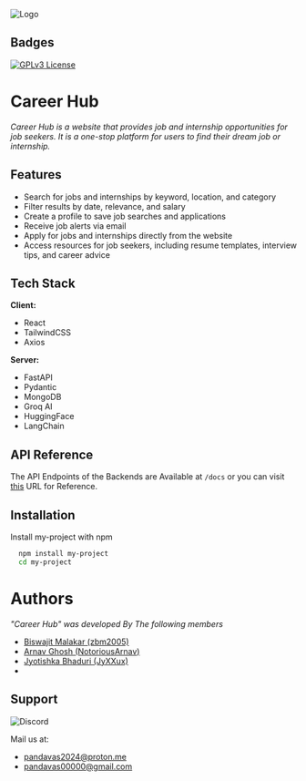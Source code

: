 

![Logo](https://i.ibb.co/yy3M32C/1-cropped-removebg-preview-1.png)


## Badges

[![GPLv3 License](https://img.shields.io/badge/License-GPL%20v3-yellow.svg)](https://opensource.org/licenses/)





# Career Hub

*Career Hub is a website that provides job and internship opportunities for job seekers. It is a one-stop platform for users to find their dream job or internship.* 


## Features

- Search for jobs and internships by keyword, location, and category
- Filter results by date, relevance, and salary
- Create a profile to save job searches and applications
- Receive job alerts via email
- Apply for jobs and internships directly from the website
- Access resources for job seekers, including resume templates, interview tips, and career advice


## Tech Stack

**Client:**
 - React
 - TailwindCSS
 - Axios

**Server:** 
- FastAPI
- Pydantic
- MongoDB
- Groq AI
- HuggingFace
- LangChain



## API Reference

The API Endpoints of the Backends are Available at `/docs` or you can visit [this](https://github.com/NotoriousArnav/careerhub/blob/master/README.md) URL for Reference.


## Installation

Install my-project with npm

```bash
  npm install my-project
  cd my-project
```
    
# Authors
*"Career Hub" was developed By The following members* 


- [Biswajit Malakar (zbm2005)](https://github.com/zmb2005)
- [Arnav Ghosh (NotoriousArnav)](https://github.com/NotoriousArnav)
- [Jyotishka Bhaduri (JyXXux)](https://github.com/JyXXux)
- 
## Support

![Discord](https://img.shields.io/discord/1232734535267913738?style=social&logo=discord)

Mail us at:
- [pandavas2024@proton.me](mailto:pandavas2024@proton.me)
- [pandavas00000@gmail.com](mailto:pandavas00000@gmail.com)
